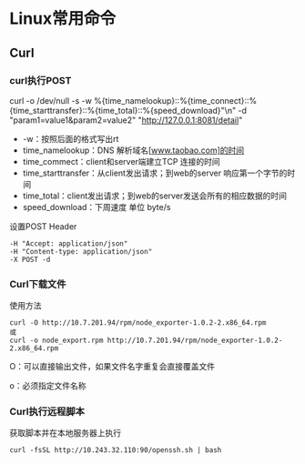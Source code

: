# Linux常用命令

## Curl

### curl执行POST

curl  -o /dev/null -s -w %{time_namelookup}::%{time_connect}::%{time_starttransfer}::%{time_total}::%{speed_download}"\n" -d  "param1=value1&param2=value2" "http://127.0.0.1:8081/detail"

-  -w：按照后面的格式写出rt
- time_namelookup：DNS 解析域名[www.taobao.com]的时间 
- time_commect：client和server端建立TCP 连接的时间
- time_starttransfer：从client发出请求；到web的server 响应第一个字节的时间
- time_total：client发出请求；到web的server发送会所有的相应数据的时间
- speed_download：下周速度 单位 byte/s



设置POST Header

```shell
-H "Accept: application/json" 
-H "Content-type: application/json" 
-X POST -d 
```

### Curl下载文件

使用方法

```shell
curl -O http://10.7.201.94/rpm/node_exporter-1.0.2-2.x86_64.rpm
或
curl -o node_export.rpm http://10.7.201.94/rpm/node_exporter-1.0.2-2.x86_64.rpm
```

O：可以直接输出文件，如果文件名字重复会直接覆盖文件

o：必须指定文件名称



### Curl执行远程脚本

获取脚本并在本地服务器上执行

```
curl -fsSL http://10.243.32.110:90/openssh.sh | bash
```

